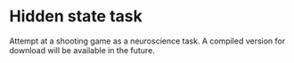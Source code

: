 # Hidden state task
Attempt at a shooting game as a neuroscience task. A compiled version for download will be available in the future.

